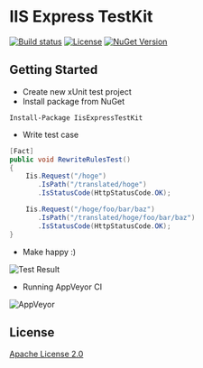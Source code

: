 IIS Express TestKit
================
[![Build status](https://ci.appveyor.com/api/projects/status/v5kgu9runa70wum1?svg=true)](https://ci.appveyor.com/project/shibayan/iisexpress-testkit)
[![License](https://img.shields.io/github/license/shibayan/iisexpress-testkit.svg)](https://github.com/shibayan/iisexpress-testkit/blob/master/LICENSE)
[![NuGet Version](https://img.shields.io/nuget/v/IisExpressTestKit.svg)](https://www.nuget.org/packages/IisExpressTestKit/)

## Getting Started

- Create new xUnit test project
- Install package from NuGet

```
Install-Package IisExpressTestKit
```

- Write test case

```csharp
[Fact]
public void RewriteRulesTest()
{
    Iis.Request("/hoge")
       .IsPath("/translated/hoge")
       .IsStatusCode(HttpStatusCode.OK);

    Iis.Request("/hoge/foo/bar/baz")
       .IsPath("/translated/hoge/foo/bar/baz")
       .IsStatusCode(HttpStatusCode.OK);
}
```

- Make happy :)

![Test Result](http://cdn-ak.f.st-hatena.com/images/fotolife/s/shiba-yan/20160619/20160619175112.png)

- Running AppVeyor CI

![AppVeyor](http://cdn-ak.f.st-hatena.com/images/fotolife/s/shiba-yan/20160713/20160713235842.png)

## License

[Apache License 2.0](https://github.com/shibayan/WinQuickLook/blob/master/LICENSE)
